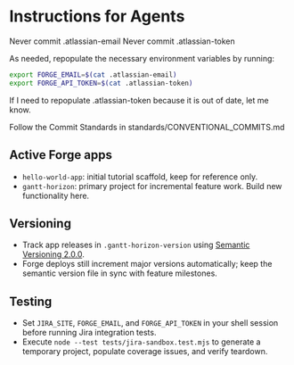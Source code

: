 # Instructions for Agents

Never commit .atlassian-email
Never commit .atlassian-token

As needed, repopulate the necessary environment variables by running:

```bash
export FORGE_EMAIL=$(cat .atlassian-email)
export FORGE_API_TOKEN=$(cat .atlassian-token)
```

If I need to repopulate .atlassian-token because it is out of date, let me know.

Follow the Commit Standards in standards/CONVENTIONAL_COMMITS.md

## Active Forge apps

- `hello-world-app`: initial tutorial scaffold, keep for reference only.
- `gantt-horizon`: primary project for incremental feature work. Build new functionality here.

## Versioning

- Track app releases in `.gantt-horizon-version` using [Semantic Versioning 2.0.0](standards/SEMVER.md).
- Forge deploys still increment major versions automatically; keep the semantic version file in sync with feature milestones.

## Testing

- Set `JIRA_SITE`, `FORGE_EMAIL`, and `FORGE_API_TOKEN` in your shell session before running Jira integration tests.
- Execute `node --test tests/jira-sandbox.test.mjs` to generate a temporary project, populate coverage issues, and verify teardown.
